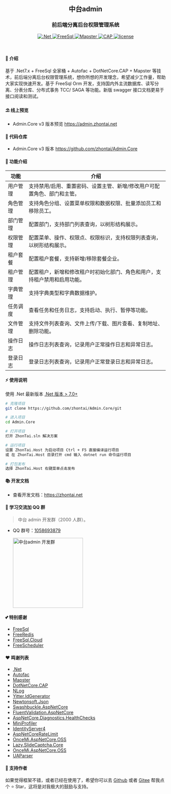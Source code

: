 ﻿<div align="center">
	<h2>中台admin</h2>
	<h3>前后端分离后台权限管理系统</h3>
	<p align="center">
    <a href="https://learn.microsoft.com/zh-cn/aspnet/core/introduction-to-aspnet-core" target="_blank">
        <img src="https://img.shields.io/badge/.Net-7.x-green" alt=".Net">
    </a>
    <a href="https://freesql.net" target="_blank">
        <img src="https://img.shields.io/badge/FreeSql-3.x-blue" alt="FreeSql">
    </a>
    <a href="https://github.com/rivenfx/Mapster-docs" target="_blank">
		    <img src="https://img.shields.io/badge/Mapster-7.x-orange" alt="Mapster">
		</a>
		<a href="https://cap.dotnetcore.xyz" target="_blank">
		    <img src="https://img.shields.io/badge/CAP-7.x-yellow" alt="CAP">
		</a>
		<a href="https://github.com/zhontai/admin.ui.plus/blob/master/LICENSE" target="_blank">
		    <img src="https://img.shields.io/badge/license-MIT-success" alt="license">
		</a>
	</p>
	<p>&nbsp;</p>
</div>

#### 🌈 介绍

基于 .Net7.x + FreeSql 全家桶 + Autofac + DotNetCore.CAP + Mapster 等技术，前后端分离后台权限管理系统，想你所想的开发理念，希望减少工作量，帮助大家实现快速开发。基于 FreeSql Orm 开发，支持国内外主流数据库、读写分离、分表分库、分布式事务 TCC/ SAGA 等功能。新版 swagger 接口文档更易于接口阅读和测试。

#### ⛱️ 线上预览

- Admin.Core v3 版本预览 <a href="https://admin.zhontai.net/login" target="_blank">https://admin.zhontai.net</a>

#### 💒 代码仓库

- Admin.Core v3 版本 <a href="https://github.com/zhontai/Admin.Core" target="_blank">https://github.com/zhontai/Admin.Core</a>

#### 🚀 功能介绍

| 功能     | 介绍                                                                       |
| -------- | -------------------------------------------------------------------------- |
| 用户管理 | 支持禁用/启用、重置密码、设置主管、新增/修改用户可配置角色、部门和主管。   |
| 角色管理 | 支持角色分组、设置菜单权限和数据权限、批量添加员工和移除员工。             |
| 部门管理 | 配置部门，支持部门列表查询，以树形结构展示。                               |
| 权限管理 | 配置菜单、操作、权限点、权限标识，支持权限列表查询，以树形结构展示。       |
| 租户套餐 | 配置租户套餐，支持新增/移除套餐企业。                                      |
| 租户管理 | 配置租户，新增和修改租户时初始化部门、角色和用户，支持租户禁用和启用功能。 |
| 字典管理 | 支持字典类型和字典数据维护。                                               |
| 任务调度 | 查看任务和任务日志，支持启动、执行、暂停等功能。                           |
| 文件管理 | 支持文件列表查询、文件上传/下载、图片查看、复制地址、删除功能。            |
| 操作日志 | 操作日志列表查询，记录用户正常操作日志和异常日志。                         |
| 登录日志 | 登录日志列表查询，记录用户正常登录日志和异常日志。                         |

#### ⚡ 使用说明

使用 .Net 最新版本 <a href="https://dotnet.microsoft.com/download/dotnet-core" target="_blank">.Net 版本 > 7.0+</a>

```bash
# 克隆项目
git clone https://github.com/zhontai/Admin.Core/git

# 进入项目
cd Admin.Core

# 打开项目
打开 ZhonTai.sln 解决方案

# 运行项目
设置 ZhonTai.Host 为启动项目 Ctrl + F5 直接编译运行项目
或 在 ZhonTai.Host 目录打开 cmd 输入 dotnet run 命令运行项目

# 打包发布
选择 ZhonTai.Host 右键菜单点击发布
```

#### 📚 开发文档

- 查看开发文档：<a href="https://www.zhontai.net" target="_blank">https://zhontai.net</a>

#### 💯 学习交流加 QQ 群

> 中台 admin 开发群（2000 人群）。

- QQ 群号：<a target="_blank" href="//shang.qq.com/wpa/qunwpa?idkey=99e2f5cbf895d14aa61f4d038f3cfcb4a778f69e04e529394ada1bb307e6ded4">1058693879</a>

  <a target="_blank" href="//shang.qq.com/wpa/qunwpa?idkey=99e2f5cbf895d14aa61f4d038f3cfcb4a778f69e04e529394ada1bb307e6ded4">
  	<img src="https://www.zhontai.net/imgs/qq-group-1058693879.png" width="220" height="220" alt="中台admin 开发群" title="中台admin 开发群"/>
  </a>

#### 💕 特别感谢

- <a href="https://github.com/dotnetcore/FreeSql" target="_blank">FreeSql</a>
- <a href="https://github.com/2881099/FreeRedis" target="_blank">FreeRedis</a>
- <a href="https://github.com/2881099/FreeSql.Cloud" target="_blank">FreeSql.Cloud</a>
- <a href="https://github.com/2881099/FreeScheduler" target="_blank">FreeScheduler</a>

#### ❤️ 鸣谢列表

- <a href="https://github.com/dotnet/core" target="_blank">.Net</a>
- <a href="https://github.com/autofac/Autofac" target="_blank">Autofac</a>
- <a href="https://github.com/MapsterMapper/Mapster" target="_blank">Mapster</a>
- <a href="https://github.com/dotnetcore/CAP" target="_blank">DotNetCore.CAP</a>
- <a href="https://github.com/NLog/NLog" target="_blank">NLog</a>
- <a href="https://github.com/yitter/idgenerator" target="_blank">Yitter.IdGenerator</a>
- <a href="https://github.com/JamesNK/Newtonsoft.Json" target="_blank">Newtonsoft.Json</a>
- <a href="https://github.com/domaindrivendev/Swashbuckle.AspNetCore" target="_blank">Swashbuckle.AspNetCore</a>
- <a href="https://github.com/FluentValidation/FluentValidations" target="_blank">FluentValidation.AspNetCore</a>
- <a href="https://github.com/Xabaril/AspNetCore.Diagnostics.HealthChecks" target="_blank">AspNetCore.Diagnostics.HealthChecks</a>
- <a href="https://github.com/MiniProfiler/dotnet" target="_blank">MiniProfiler</a>
- <a href="https://github.com/IdentityServer/IdentityServer4" target="_blank">IdentityServer4</a>
- <a href="https://github.com/stefanprodan/AspNetCoreRateLimit" target="_blank">AspNetCoreRateLimit</a>
- <a href="https://github.com/oncemi/OnceMi.AspNetCore.OSS" target="_blank">OnceMi.AspNetCore.OSS</a>
- <a href="https://gitee.com/pojianbing/lazy-slide-captcha" target="_blank">Lazy.SlideCaptcha.Core</a>
- <a href="https://github.com/oncemi/OnceMi.AspNetCore.OSS" target="_blank">OnceMi.AspNetCore.OSS</a>
- <a href="https://github.com/ua-parser/uap-csharp" target="_blank">UAParser</a>

#### 💌 支持作者

如果觉得框架不错，或者已经在使用了，希望你可以去 <a target="_blank" href="https://github.com/zhontai/admin.core">Github</a> 或者
<a target="_blank" href="https://gitee.com/zhontai/admin.core">Gitee</a> 帮我点个 ⭐ Star，这将是对我极大的鼓励与支持。
